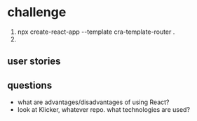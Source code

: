 # challenge

1. npx create-react-app --template cra-template-router .
2. 

## user stories

## questions

- what are advantages/disadvantages of using React?
- look at Klicker, whatever repo. what technologies are used?

